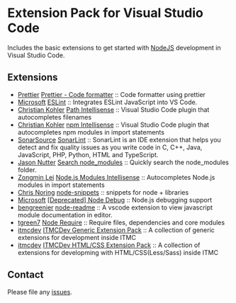 # Extension Pack for Visual Studio Code

Includes the basic extensions to get started with [NodeJS](http://nodejs.com/) development in Visual Studio Code.

## Extensions

<!-- +Extensions -->
* [Prettier](https://marketplace.visualstudio.com/publishers/esbenp) [Prettier - Code formatter](https://marketplace.visualstudio.com/items?itemName=esbenp.prettier-vscode) :: Code formatter using prettier
* [Microsoft](https://marketplace.visualstudio.com/publishers/dbaeumer) [ESLint](https://marketplace.visualstudio.com/items?itemName=dbaeumer.vscode-eslint) :: Integrates ESLint JavaScript into VS Code.
* [Christian Kohler](https://marketplace.visualstudio.com/publishers/christian-kohler) [Path Intellisense](https://marketplace.visualstudio.com/items?itemName=christian-kohler.path-intellisense) :: Visual Studio Code plugin that autocompletes filenames
* [Christian Kohler](https://marketplace.visualstudio.com/publishers/christian-kohler) [npm Intellisense](https://marketplace.visualstudio.com/items?itemName=christian-kohler.npm-intellisense) :: Visual Studio Code plugin that autocompletes npm modules in import statements
* [SonarSource](https://marketplace.visualstudio.com/publishers/SonarSource) [SonarLint](https://marketplace.visualstudio.com/items?itemName=SonarSource.sonarlint-vscode) :: SonarLint is an IDE extension that helps you detect and fix quality issues as you write code in C, C++, Java, JavaScript, PHP, Python, HTML and TypeScript.
* [Jason Nutter](https://marketplace.visualstudio.com/publishers/jasonnutter) [Search node_modules](https://marketplace.visualstudio.com/items?itemName=jasonnutter.search-node-modules) :: Quickly search the node_modules folder.
* [Zongmin Lei](https://marketplace.visualstudio.com/publishers/leizongmin) [Node.js Modules Intellisense](https://marketplace.visualstudio.com/items?itemName=leizongmin.node-module-intellisense) :: Autocompletes Node.js modules in import statements
* [Chris Noring](https://marketplace.visualstudio.com/publishers/chris-noring) [node-snippets](https://marketplace.visualstudio.com/items?itemName=chris-noring.node-snippets) :: snippets for node + libraries
* [Microsoft](https://marketplace.visualstudio.com/publishers/ms-vscode) [[Deprecated] Node Debug](https://marketplace.visualstudio.com/items?itemName=ms-vscode.node-debug2) :: Node.js debugging support
* [bengreenier](https://marketplace.visualstudio.com/publishers/bengreenier) [node-readme](https://marketplace.visualstudio.com/items?itemName=bengreenier.vscode-node-readme) :: A vscode extension to view javascript module documentation in editor.
* [tgreen7](https://marketplace.visualstudio.com/publishers/tgreen7) [Node Require](https://marketplace.visualstudio.com/items?itemName=tgreen7.vs-code-node-require) :: Require files, dependencies and core modules
* [itmcdev](https://marketplace.visualstudio.com/publishers/itmcdev) [ITMCDev Generic Extension Pack](https://marketplace.visualstudio.com/items?itemName=itmcdev.generic-extension-pack) :: A collection of generic extensions for development inside ITMC
* [itmcdev](https://marketplace.visualstudio.com/publishers/itmcdev) [ITMCDev HTML/CSS Extension Pack](https://marketplace.visualstudio.com/items?itemName=itmcdev.html-extension-pack) :: A collection of extensions for developming with HTML/CSS(Less/Sass) inside ITMC
<!-- -Extensions -->

## Contact

Please file any [issues](https://github.com/itmcdev/vscode-extensions/issues).
